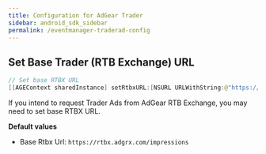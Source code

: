 ```yaml
---
title: Configuration for AdGear Trader
sidebar: android_sdk_sidebar
permalink: /eventmanager-traderad-config
---
```


## Set Base Trader (RTB Exchange) URL

```java
// Set base RTBX URL
[[AGEContext sharedInstance] setRtbxURL:[NSURL URLWithString:@"https://rtbx.adgrx.com/impressions"]];
```

If you intend to request Trader Ads from AdGear RTB Exchange, you may need to set base RTBX URL.

**Default values**

 * Base Rtbx Url: `https://rtbx.adgrx.com/impressions`
